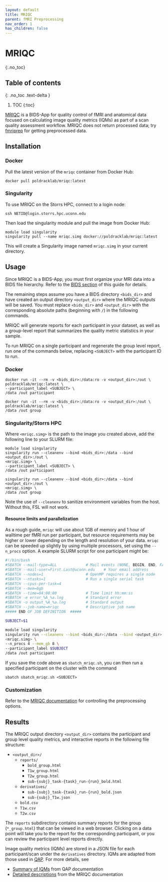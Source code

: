 ```yaml
---
layout: default
title: MRIQC
parent: fMRI Preprocessing
nav_order: 1
has_children: false
---
```


# MRIQC
{:.no_toc}

## Table of contents
{: .no_toc .text-delta }

1. TOC
{:toc}


[MRIQC](https://mriqc.readthedocs.io/en/stable/) is a BIDS-App for quality control of fMRI and anatomical data focused on calculating image quality metrics (IQMs) as part of a scan quality assessment workflow. MRIQC does not return processed data; try [fmriprep](fmriprep) for getting preprocessed data.

## Installation

### Docker

Pull the latest version of the `mriqc` container from Docker Hub:


```shell
docker pull poldracklab/mriqc:latest
```

### Singularity

To use MRIQC on the Storrs HPC, connect to a login node:

```shell
ssh NETID@login.storrs.hpc.uconn.edu
```

Then load the singularity module and pull the image from Docker Hub:

```shell
module load singularity
singularity pull --name mriqc.simg docker://poldracklab/mriqc:latest
```

This will create a Singularity image named `mriqc.simg` in your current directory.


## Usage

Since MRIQC is a BIDS-App, you must first organize your MRI data into a BIDS file hierarchy. Refer to the [BIDS section](../bids) of this guide for details.

The remaining steps assume you have a BIDS directory `<bids_dir>` and have created an output directory `<output_dir>` where the MRIQC outputs will be saved. You must replace `<bids_dir>` and `<output_dir>` with the corresponding absolute paths (beginning with `/`) in the following commands.

MRIQC will generate reports for each participant in your dataset, as well as a group-level report that summarizes the quality metric statistics in your sample.


To run MRIQC on a single participant and regenerate the group level report, run one of the commands below, replacing `<SUBJECT>` with the participant ID to run.


### Docker

```shell
docker run -it --rm -v <bids_dir>:/data:ro -v <output_dir>:/out \
poldracklab/mriqc:latest \
--participant_label <SUBJECT> \
/data /out participant

docker run -it --rm -v <bids_dir>:/data:ro -v <output_dir>:/out \
poldracklab/mriqc:latest \
/data /out group
```

### Singularity/Storrs HPC

Where `<mriqc.simg>` is the path to the image you created above, add the following line to your SLURM file:

```shell
module load singularity
singularity run --cleanenv --bind <bids_dir>:/data --bind <output_dir>:/out \
<mriqc.simg> \
--participant_label <SUBJECT> \
/data /out participant

singularity run --cleanenv --bind <bids_dir>:/data --bind <output_dir>:/out \
<mriqc.simg> \
/data /out group
```

Note the use of `--cleanenv` to sanitize environment variables from the host. Without this, FSL will not work.

#### Resource limits and parallelization

As a rough guide, `mriqc` will use about 1GB of memory and 1 hour of walltime per fMRI run per participant, but   resource requirements may be higher or lower depending on the length and resolution of your data. `mriqc` can be speeded up slightly by using multiple processors, set using the `--n_procs` option. A example SLURM script for one participant might be:


```bash
#!/bin/bash
#SBATCH --mail-type=ALL 			# Mail events (NONE, BEGIN, END, FAIL, ALL)
#SBATCH --mail-user=First.Last@uconn.edu	# Your email address
#SBATCH --nodes=1					# OpenMP requires a single node
#SBATCH --ntasks=1					# Run a single serial task
#SBATCH --cpus-per-task=4
#SBATCH --mem=8gb
#SBATCH --time=04:00:00				# Time limit hh:mm:ss
#SBATCH -e error_%A_%a.log			# Standard error
#SBATCH -o output_%A_%a.log			# Standard output
#SBATCH --job-name=mriqc			# Descriptive job name
##### END OF JOB DEFINITION  #####

SUBJECT=$1

module load singularity
singularity run --cleanenv --bind <bids_dir>:/data --bind <output_dir>:/out \
<mriqc.simg> \
--n_procs 4 --mem_gb 8 \
--participant_label $SUBJECT
/data /out participant

```

If you save the code above as `sbatch_mriqc.sh`, you can then run a specified participant on the cluster with the command

```
sbatch sbatch_mriqc.sh <SUBJECT>
```


### Customization

Refer to the [MRIQC documentation](https://mriqc.readthedocs.io/en/stable/running.html#command-line-interface) for controlling the preprocessing options.


## Results

The MRIQC output directory `<output_dir>` contains the participant and group level quality metrics, and interactive reports in the following file structure:

- `<output_dir>/`
	- `reports/`
		- `bold_group.html`
		- `T1w_group.html`
		- `T2w_group.html`
		- `sub-{subj}_task-{task}_run-{run}_bold.html`
	-  `derivatives/`
		-  `sub-{subj}_task-{task}_run-{run}_bold.json`
		-  `sub-{subj}_T1w.json`
	-  `bold.csv`
	-  `T1w.csv`
	-  `T2w.csv`


The `reports` subdirectory contains summary reports for the group (`*_group.html`) that can be viewed in a web browser. Clicking on a data point will take you to the report for the corresponding participant, or you can review the participant level reports directly.

Image quality metrics (IQMs) are stored in a JSON file for each participant/scan under the `derivatives` directory. IQMs are adapted from those used in [QAP](http://preprocessed-connectomes-project.org/quality-assessment-protocol/index.html). For more details, see

- [Summary of IQMs](http://preprocessed-connectomes-project.org/quality-assessment-protocol/#taxonomy-of-qa-measures) from QAP documentation
- [Detailed descriptions](https://mriqc.readthedocs.io/en/stable/measures.html) from the MRIQC documentation


